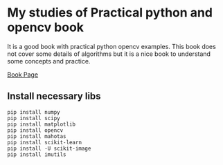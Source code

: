# My studies of Practical python and opencv book 

It is a good book with practical python opencv examples. 
This book does not cover some details of algorithms but it is a nice book to understand some concepts and practice.

[Book Page](https://www.pyimagesearch.com/practical-python-opencv/)

## Install necessary libs


    pip install numpy
    pip install scipy
    pip install matplotlib
    pip install opencv
    pip install mahotas
    pip install scikit-learn
    pip install -U scikit-image
    pip install imutils